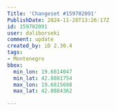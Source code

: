 ```yaml
---
Title: 'Changeset #159702091'
PublishDate: 2024-11-28T13:26:17Z
id: 159702091
user: daliborseki
comment: update
created_by: iD 2.30.4
tags:
- Montenegro
bbox:
  min_lon: 19.6814047
  min_lat: 42.8881754
  max_lon: 19.6815698
  max_lat: 42.8884362

---
```

